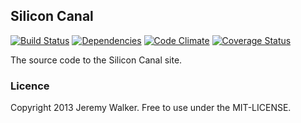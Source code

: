 ## Silicon Canal

[![Build Status](https://travis-ci.org/iHiD/silicon_canal.png)](https://travis-ci.org/iHiD/silicon_canal)
[![Dependencies](https://gemnasium.com/iHiD/silicon_canal.png?travis)](https://gemnasium.com/iHiD/silicon_canal)
[![Code Climate](https://codeclimate.com/github/iHiD/silicon_canal.png)](https://codeclimate.com/github/iHiD/silicon_canal)
[![Coverage Status](https://coveralls.io/repos/iHiD/silicon_canal/badge.png)](https://coveralls.io/r/iHiD/silicon_canal)

The source code to the Silicon Canal site.

### Licence

Copyright 2013 Jeremy Walker. Free to use under the MIT-LICENSE.
